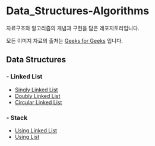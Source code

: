 # Data_Structures-Algorithms
자료구조와 알고리즘의 개념과 구현을 담은 레포지토리입니다.

모든 이미지 자료의 출처는 [Geeks for Geeks](https://www.geeksforgeeks.org) 입니다.


## Data Structures


### - Linked List
* [Singly Linked List](https://github.com/toutelajourn6e/Data_Structures-Algorithms/tree/master/Data%20Structures/Linked%20List/Singly%20Linked%20List)
* [Doubly Linked List](https://github.com/toutelajourn6e/Data_Structures-Algorithms/tree/master/Data%20Structures/Linked%20List/Doubly%20Linked%20List)
* [Circular Linked List](https://github.com/toutelajourn6e/Data_Structures-Algorithms/tree/master/Data%20Structures/Linked%20List/Circular%20Linked%20List)

### - Stack
* [Using Linked List](https://github.com/toutelajourn6e/Data_Structures-Algorithms/tree/master/Data%20Structures/Stack)
* [Using List](https://github.com/toutelajourn6e/Data_Structures-Algorithms/tree/master/Data%20Structures/Stack)
